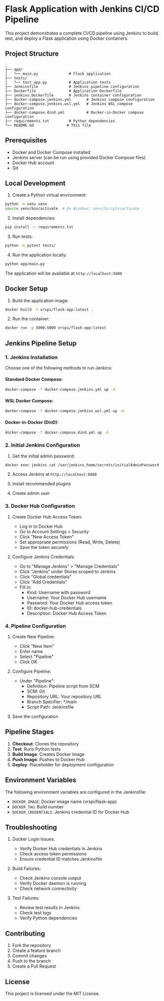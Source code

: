 # Flask Application with Jenkins CI/CD Pipeline

This project demonstrates a complete CI/CD pipeline using Jenkins to build, test, and deploy a Flask application using Docker containers.

## Project Structure

```
.
├── app/
│   └── main.py              # Flask application
├── tests/
│   └── test_app.py          # Application tests
├── Jenkinsfile              # Jenkins pipeline configuration
├── Dockerfile               # Application Dockerfile
├── jenkins.Dockerfile       # Jenkins container configuration
├── docker-compose.jenkins.yml       # Jenkins compose configuration
├── docker-compose.jenkins.wsl.yml   # Jenkins WSL compose configuration
├── docker-compose.dind.yml          # Docker-in-Docker compose configuration
├── requirements.txt         # Python dependencies
└── README.md               # This file
```

## Prerequisites

- Docker and Docker Compose installed
- Jenkins server (can be run using provided Docker Compose files)
- Docker Hub account
- Git

## Local Development

1. Create a Python virtual environment:
```bash
python -m venv venv
source venv/bin/activate  # On Windows: venv\Scripts\activate
```

2. Install dependencies:
```bash
pip install -r requirements.txt
```

3. Run tests:
```bash
python -m pytest tests/
```

4. Run the application locally:
```bash
python app/main.py
```

The application will be available at `http://localhost:5000`

## Docker Setup

1. Build the application image:
```bash
docker build -t vrspi/flask-app:latest .
```

2. Run the container:
```bash
docker run -p 5000:5000 vrspi/flask-app:latest
```

## Jenkins Pipeline Setup

### 1. Jenkins Installation

Choose one of the following methods to run Jenkins:

#### Standard Docker Compose:
```bash
docker-compose -f docker-compose.jenkins.yml up -d
```

#### WSL Docker Compose:
```bash
docker-compose -f docker-compose.jenkins.wsl.yml up -d
```

#### Docker-in-Docker (DinD):
```bash
docker-compose -f docker-compose.dind.yml up -d
```

### 2. Initial Jenkins Configuration

1. Get the initial admin password:
```bash
docker exec jenkins cat /var/jenkins_home/secrets/initialAdminPassword
```

2. Access Jenkins at `http://localhost:8080`

3. Install recommended plugins

4. Create admin user

### 3. Docker Hub Configuration

1. Create Docker Hub Access Token:
   - Log in to Docker Hub
   - Go to Account Settings > Security
   - Click "New Access Token"
   - Set appropriate permissions (Read, Write, Delete)
   - Save the token securely

2. Configure Jenkins Credentials:
   - Go to "Manage Jenkins" > "Manage Credentials"
   - Click "Jenkins" under Stores scoped to Jenkins
   - Click "Global credentials"
   - Click "Add Credentials"
   - Fill in:
     - Kind: Username with password
     - Username: Your Docker Hub username
     - Password: Your Docker Hub access token
     - ID: docker-hub-credentials
     - Description: Docker Hub Access Token

### 4. Pipeline Configuration

1. Create New Pipeline:
   - Click "New Item"
   - Enter name
   - Select "Pipeline"
   - Click OK

2. Configure Pipeline:
   - Under "Pipeline":
     - Definition: Pipeline script from SCM
     - SCM: Git
     - Repository URL: Your repository URL
     - Branch Specifier: */main
     - Script Path: Jenkinsfile

3. Save the configuration

## Pipeline Stages

1. **Checkout**: Clones the repository
2. **Test**: Runs Python tests
3. **Build Image**: Creates Docker image
4. **Push Image**: Pushes to Docker Hub
5. **Deploy**: Placeholder for deployment configuration

## Environment Variables

The following environment variables are configured in the Jenkinsfile:

- `DOCKER_IMAGE`: Docker image name (vrspi/flask-app)
- `DOCKER_TAG`: Build number
- `DOCKER_CREDENTIALS`: Jenkins credential ID for Docker Hub

## Troubleshooting

1. Docker Login Issues:
   - Verify Docker Hub credentials in Jenkins
   - Check access token permissions
   - Ensure credential ID matches Jenkinsfile

2. Build Failures:
   - Check Jenkins console output
   - Verify Docker daemon is running
   - Check network connectivity

3. Test Failures:
   - Review test results in Jenkins
   - Check test logs
   - Verify Python dependencies

## Contributing

1. Fork the repository
2. Create a feature branch
3. Commit changes
4. Push to the branch
5. Create a Pull Request

## License

This project is licensed under the MIT License. 